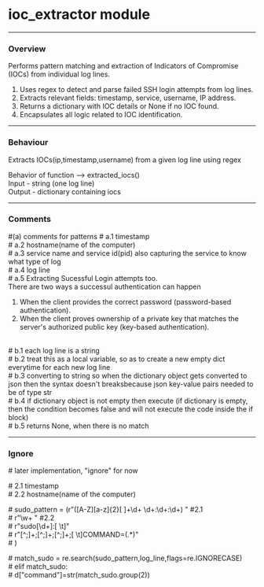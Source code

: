 # ioc_extractor module

---
### Overview

 Performs pattern matching and extraction of Indicators of Compromise (IOCs) from individual log lines.<br>
1. Uses regex to detect and parse failed SSH login attempts from log lines.
2. Extracts relevant fields: timestamp, service, username, IP address.
3. Returns a dictionary with IOC details or None if no IOC found.
4. Encapsulates all logic related to IOC identification.
---
### Behaviour
Extracts IOCs(ip,timestamp,username) from a given log line using regex

Behavior of function --> extracted_iocs()<br>
Input - string (one log line)<br>
Output - dictionary containing iocs<br>

---
### Comments
\#(a) comments for patterns
\# a.1 timestamp<br>
\# a.2 hostname(name of the computer)<br>
\# a.3 service name and service id(pid) also capturing the service to know what type of log<br>
\# a.4 log line<br>
\# a.5 Extracting Sucessful Login attempts too. <br> 
There are two ways a successul authentication can happen<br>
1. When the client provides the correct password (password-based authentication).<br>
2. When the client proves ownership of a private key that matches the server's authorized public key (key-based authentication).<br><br>

\# b.1 each log line is a string<br>
\# b.2 treat this as a local variable, so as to create a new empty dict everytime for each new log line<br>
\# b.3 converting to string so when the dictionary object gets converted to json then the syntax doesn't breaksbecause json key-value pairs needed to be of type str<br>
\# b.4 if dictionary object is not empty then execute (if dictionary is empty, then the condition becomes false and will not execute the code inside the if block)<br>
\# b.5 returns None, when there is no match<br>

---
### Ignore <br>
\# later implementation, "ignore" for now<br>

\# 2.1 timestamp<br>
\# 2.2 hostname(name of the computer)<br>

\# sudo_pattern = (r"([A-Z][a-z]{2}[ ]+\d+ \d+\:\d+\:\d+) "     \#2.1 <br>
\#  r"\w+ "                                                     \#2.2 <br>
\#  r"sudo\[\d+\]\:[ \t]"                     <br>
\#  r"[^;]+\;[^;]+\;[^;]+\;[ \t]COMMAND=(.*)" <br> 
\# )                                          <br>

\# match_sudo = re.search(sudo_pattern,log_line,flags=re.IGNORECASE)<br>
\#  elif match_sudo:<br>
\#         d["command"]=str(match_sudo.group(2))<br>
       
  
